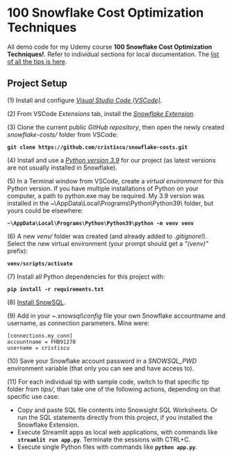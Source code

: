 # 100 Snowflake Cost Optimization Techniques

All demo code for my Udemy course **100 Snowflake Cost Optimization Techniques!**. Refer to individual sections for local documentation. The [list of all the tips is here](TIPS.md).

## Project Setup

(1) Install and configure [*Visual Studio Code (VSCode)*](https://code.visualstudio.com/).  

(2) From VSCode *Extensions* tab, install the [*Snowflake Extension*](https://docs.snowflake.com/en/user-guide/vscode-ext).  

(3) Clone the current public *GitHub repository*, then open the newly created *snowflake-costs/* folder from VSCode:  

**`git clone https://github.com/cristiscu/snowflake-costs.git`**

(4) Install and use a [*Python version 3.9*](https://www.python.org/downloads/release/python-390/) for our project (as latest versions are not usually installed in Snowflake).  

(5) In a Terminal window from VSCode, create a *virtual environment* for this Python version. If you have multiple installations of Python on your computer, a path to python.exe may be required. My 3.9 version was installed in the ~\AppData\Local\Programs\Python\Python39\ folder, but yours could be elsewhere:  

**`~\AppData\Local\Programs\Python\Python39\python -m venv venv`**  

(6) A new *venv/* folder was created (and already added to *.gitignore*!). Select the new virtual environment (your prompt should get a *"(venv)"* prefix):  

**`venv/scripts/activate`**  

(7) Install all Python dependencies for this project with:  

**`pip install -r requirements.txt`**

(8) [Install SnowSQL](https://docs.snowflake.com/en/user-guide/snowsql-install-config).  

(9) Add in your *~\.snowsql\config* file your own Snowflake accountname and username, as connection parameters. Mine were:  
```
[connections.my_conn]
accountname = FHB91278
username = cristiscu
```

(10) Save your Snowflake account password in a *SNOWSQL_PWD* environment variable (that only you can see and have access to).  

(11) For each individual tip with sample code, switch to that specific tip folder from *tips/*, than take one of the following actions, depending on that specific use case:

* Copy and paste SQL file contents into Snowsight SQL Worksheets. Or run the SQL statements directly from this project, if you installed the Snowflake Extension.
* Execute Streamlit apps as local web applications, with commands like **`streamlit run app.py`**. Terminate the sessions with CTRL+C.
* Execute single Python files with commands like **`python app.py`**.